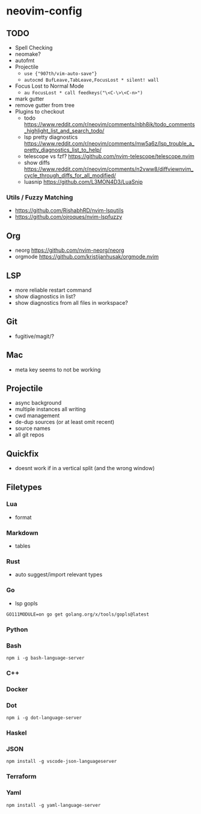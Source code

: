 # neovim-config

## TODO
- Spell Checking
- neomake?
- autofmt
- Projectile
  - `use {"907th/vim-auto-save"}`
  - `autocmd BufLeave,TabLeave,FocusLost * silent! wall`
- Focus Lost to Normal Mode
  - `au FocusLost * call feedkeys("\<C-\>\<C-n>")`
- mark gutter
- remove gutter from tree
- Plugins to checkout
  - todo https://www.reddit.com/r/neovim/comments/nbh8ik/todo_comments_highlight_list_and_search_todo/
  - lsp pretty diagnostics https://www.reddit.com/r/neovim/comments/mw5a6z/lsp_trouble_a_pretty_diagnostics_list_to_help/
  - telescope vs fzf? https://github.com/nvim-telescope/telescope.nvim
  - show diffs https://www.reddit.com/r/neovim/comments/n2vww8/diffviewnvim_cycle_through_diffs_for_all_modified/
  - luasnip https://github.com/L3MON4D3/LuaSnip

### Utils / Fuzzy Matching
- https://github.com/RishabhRD/nvim-lsputils
- https://github.com/ojroques/nvim-lspfuzzy

## Org
- neorg https://github.com/nvim-neorg/neorg
- orgmode https://github.com/kristijanhusak/orgmode.nvim

## LSP
- more reliable restart command
- show diagnostics in list?
- show diagnostics from all files in workspace?

## Git
- fugitive/magit/?

## Mac
- meta key seems to not be working

## Projectile
- async background
- multiple instances all writing
- cwd management
- de-dup sources (or at least omit recent)
- source names
- all git repos

## Quickfix
- <M-q> doesnt work if in a vertical split (and the wrong window)

## Filetypes
### Lua
- format
### Markdown
- tables
### Rust
- auto suggest/import relevant types
### Go
- lsp gopls
```
GO111MODULE=on go get golang.org/x/tools/gopls@latest
```
### Python
### Bash
```
npm i -g bash-language-server
```
### C++
### Docker
### Dot
```
npm i -g dot-language-server
```
### Haskel
### JSON
```
npm install -g vscode-json-languageserver
```
### Terraform
### Yaml
```
npm install -g yaml-language-server
```
